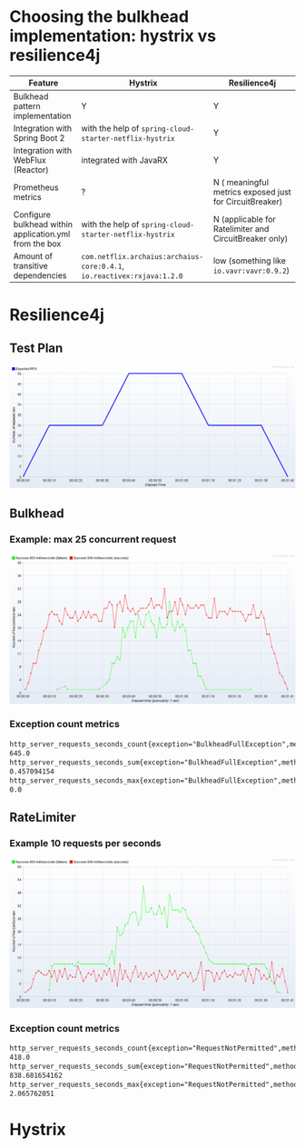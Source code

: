 # Choosing the bulkhead implementation: hystrix vs resilience4j

Feature | Hystrix | Resilience4j
------- | ------- | ------------
Bulkhead pattern implementation | Y | Y
Integration with Spring Boot 2 | with the help of `spring-cloud-starter-netflix-hystrix` | Y
Integration with WebFlux (Reactor) | integrated with JavaRX | Y
Prometheus metrics | ? | N ( meaningful metrics exposed just for CircuitBreaker) 
Configure bulkhead within application.yml from the box | with the help of `spring-cloud-starter-netflix-hystrix` | N (applicable for Ratelimiter and CircuitBreaker only)
Amount of transitive dependencies | `com.netflix.archaius:archaius-core:0.4.1`, `io.reactivex:rxjava:1.2.0`  | low (something like `io.vavr:vavr:0.9.2`)

# Resilience4j

## Test Plan

![](img/test-plan.png)

## Bulkhead
### Example: max 25 concurrent request

![](img/bulkhead-25concurrent-calls.png)

### Exception count metrics
```
http_server_requests_seconds_count{exception="BulkheadFullException",method="GET",status="500",uri="/hello/{api}",} 645.0
http_server_requests_seconds_sum{exception="BulkheadFullException",method="GET",status="500",uri="/hello/{api}",} 0.457094154
http_server_requests_seconds_max{exception="BulkheadFullException",method="GET",status="500",uri="/hello/{api}",} 0.0
```

## RateLimiter
### Example 10 requests per seconds

![](img/ratemimiter-10rps.png)

### Exception count metrics
```
http_server_requests_seconds_count{exception="RequestNotPermitted",method="GET",status="500",uri="/hello/{api}",} 418.0
http_server_requests_seconds_sum{exception="RequestNotPermitted",method="GET",status="500",uri="/hello/{api}",} 838.681654162
http_server_requests_seconds_max{exception="RequestNotPermitted",method="GET",status="500",uri="/hello/{api}",} 2.065762051
```


# Hystrix
